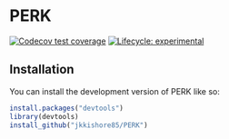 
<!-- README.md is generated from README.Rmd. Please edit that file -->

# PERK

<!-- badges: start -->

[![Codecov test
coverage](https://codecov.io/gh/jkkishore85/perk-golem/branch/main/graph/badge.svg)](https://app.codecov.io/gh/jkkishore85/perk-golem?branch=main)
[![Lifecycle:
experimental](https://img.shields.io/badge/lifecycle-experimental-orange.svg)](https://lifecycle.r-lib.org/articles/stages.html#experimental)
<!-- badges: end -->

## Installation

You can install the development version of PERK like so:

``` r
install.packages("devtools")
library(devtools)
install_github("jkkishore85/PERK")
```
